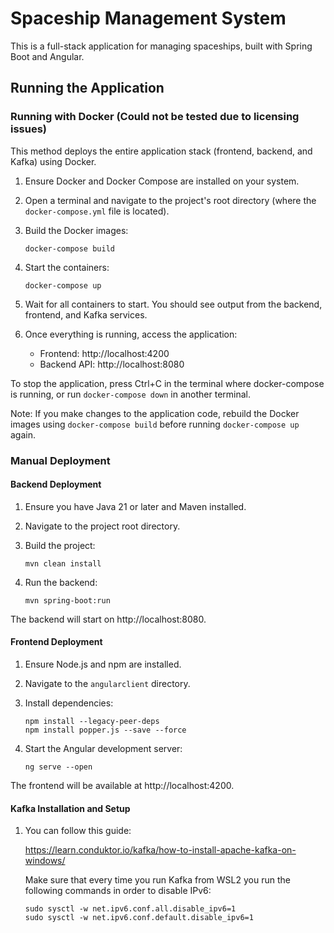 # Spaceship Management System

This is a full-stack application for managing spaceships, built with Spring Boot and Angular.

## Running the Application

### Running with Docker (Could not be tested due to licensing issues)

This method deploys the entire application stack (frontend, backend, and Kafka) using Docker.

1. Ensure Docker and Docker Compose are installed on your system.
2. Open a terminal and navigate to the project's root directory (where the `docker-compose.yml` file is located).
3. Build the Docker images:

   ```
   docker-compose build
   ```

4. Start the containers:

   ```
   docker-compose up
   ```

5. Wait for all containers to start. You should see output from the backend, frontend, and Kafka services.

6. Once everything is running, access the application:
   - Frontend: http://localhost:4200
   - Backend API: http://localhost:8080

To stop the application, press Ctrl+C in the terminal where docker-compose is running, or run `docker-compose down` in another terminal.

Note: If you make changes to the application code, rebuild the Docker images using `docker-compose build` before running `docker-compose up` again.

### Manual Deployment

#### Backend Deployment

1. Ensure you have Java 21 or later and Maven installed.
2. Navigate to the project root directory.
3. Build the project:

   ```
   mvn clean install
   ```

4. Run the backend:

   ```
   mvn spring-boot:run
   ```

The backend will start on http://localhost:8080.

#### Frontend Deployment

1. Ensure Node.js and npm are installed.
2. Navigate to the `angularclient` directory.
3. Install dependencies:

   ```
   npm install --legacy-peer-deps
   npm install popper.js --save --force
   ```

4. Start the Angular development server:

   ```
   ng serve --open
   ```

The frontend will be available at http://localhost:4200.

#### Kafka Installation and Setup

1. You can follow this guide:
   
   https://learn.conduktor.io/kafka/how-to-install-apache-kafka-on-windows/

   Make sure that every time you run Kafka from WSL2 you run the following commands in order to disable IPv6:

   ```
   sudo sysctl -w net.ipv6.conf.all.disable_ipv6=1
   sudo sysctl -w net.ipv6.conf.default.disable_ipv6=1
   ```
